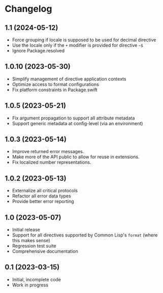 # Changelog

## 1.1 (2024-05-12)
- Force grouping if locale is supposed to be used for decimal directive
- Use the locale only if the `+` modifier is provided for directive `~$`
- Ignore Package.resolved

## 1.0.10 (2023-05-30)
- Simplify management of directive application contexts
- Optimize access to format configurations
- Fix platform constraints in Package.swift

## 1.0.5 (2023-05-21)
- Fix argument propagation to support all attribute metadata
- Support generic metadata at config-level (via an environment)

## 1.0.3 (2023-05-14)
- Improve returned error messages.
- Make more of the API public to allow for reuse in extensions.
- Fix localized number representations.

## 1.0.2 (2023-05-13)
- Externalize all critical protocols
- Refactor all error data types
- Provide better error reporting

## 1.0 (2023-05-07)
- Initial release
- Support for all directives supported by Common Lisp's `format` (where this makes sense)
- Regression test suite
- Comprehensive documentation

## 0.1 (2023-03-15)
- Initial, incomplete code
- Work in progress
